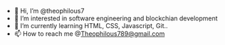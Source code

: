- 👋 Hi, I’m @theophilous7
- 👀 I’m interested in software engineering and blockchian development 
- 🌱 I’m currently learning HTML, CSS, Javascript, Git..
- 📫 How to reach me @Theophilous789@gmail.com 

<!---
theophilous7/theophilous7 is a ✨ special ✨ repository because its `README.md` (this file) appears on your GitHub profile.
You can click the Preview link to take a look at your changes.
--->
